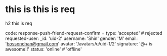# this is this is req

h2 this is req

code:
    response-push-friend-request-confirm =
  type: 'accepted' # rejected
  requested-user:
    _id: 'uid-2'
    username: 'Shin'
    gender: 'M'
    email: 'bossonchan@gmail.com'
    avatar: '/avatars/u/uid-1/2'
    signature: '@+ is awesome!!'
    status: 'online' # 'offline'


